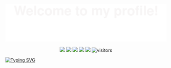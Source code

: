 ![](assets/Bottom_up.svg)

<!--   my-icons -->
<p align="center">
    <a href="https://github.com/Tekletsadik21/Tekletsadik21"><img src="https://img.shields.io/badge/status-updating-brightgreen.svg"></a>
    <a href="https://github.com/python/cpython"><img src="https://img.shields.io/badge/Python-3.10-FF1493.svg"></a>
    <a href="https://github.com/Tekletsadik21/Tekletsadik21/graphs/contributors"><img src="https://img.shields.io/github/contributors/Tekletsadik21/Tekletsadik21?color=blue"></a>
    <a href="https://github.com/Tekletsadik21/Tekletsadik21/stargazers"><img src="https://img.shields.io/github/stars/Tekletsadik21/Tekletsadik21.svg?logo=github"></a>
    <a href="https://github.com/Tekletsadik21/Tekletsadik21/network/members"><img src="https://img.shields.io/github/forks/Tekletsadik21/Tekletsadik21.svg?color=blue&logo=github"></a>
    <img src="https://visitor-badge.laobi.icu/badge?page_id=Tekletsadik21.Tekletsadik21" alt="visitors"/>   
</p>

<!--   my-ticker -->

[![Typing SVG](https://readme-typing-svg.herokuapp.com?color=%2336BCF7&center=true&vCenter=true&width=600&lines=Hi+there+👋,+I+am+Tekletsadik+A+Tesfa;+Welcome+to+My+Profile!;Over+2+years+of+programming+experience;Always+learning+new+things+;Machine+learning+and+Flutter+enthusiast+;Kaggle+community+member)](https://git.io/typing-svg)
